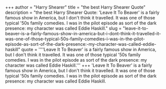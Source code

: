 +++
author = "Harry Shearer"
title = "the best Harry Shearer Quote"
description = "the best Harry Shearer Quote: 'Leave It To Beaver' is a fairly famous show in America, but I don't think it travelled. It was one of those typical '50s family comedies. I was in the pilot episode as sort of the dark presence: my character was called Eddie Haskill."
slug = "leave-it-to-beaver-is-a-fairly-famous-show-in-america-but-i-dont-think-it-travelled-it-was-one-of-those-typical-50s-family-comedies-i-was-in-the-pilot-episode-as-sort-of-the-dark-presence:-my-character-was-called-eddie-haskill"
quote = ''''Leave It To Beaver' is a fairly famous show in America, but I don't think it travelled. It was one of those typical '50s family comedies. I was in the pilot episode as sort of the dark presence: my character was called Eddie Haskill.'''
+++
'Leave It To Beaver' is a fairly famous show in America, but I don't think it travelled. It was one of those typical '50s family comedies. I was in the pilot episode as sort of the dark presence: my character was called Eddie Haskill.
